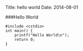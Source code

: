 Title: hello world
Date: 2014-08-01

###Hello World
```
#include <cstdio>
int main() {
	printf("Hello World\n");
	return 0;
}
```
